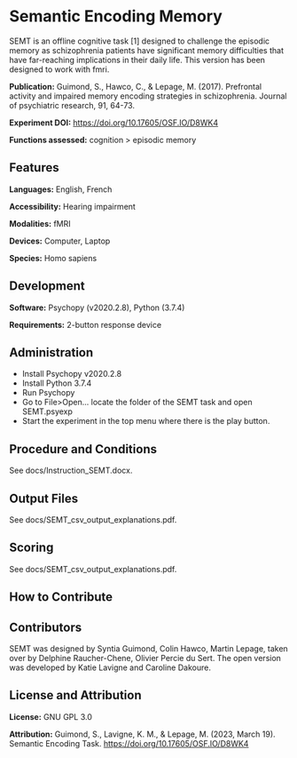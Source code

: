 # Semantic Encoding Memory

SEMT is an offline cognitive task [1] designed to challenge the episodic memory as schizophrenia patients have significant memory difficulties that have far-reaching implications in their daily life. This version has been designed to work with fmri.

**Publication:** Guimond, S., Hawco, C., & Lepage, M. (2017). Prefrontal activity and impaired memory encoding strategies in schizophrenia. Journal of psychiatric research, 91, 64-73.

**Experiment DOI:** https://doi.org/10.17605/OSF.IO/D8WK4

**Functions assessed:** cognition > episodic memory

## Features

**Languages:** English, French

**Accessibility:** Hearing impairment

**Modalities:** fMRI

**Devices:** Computer, Laptop

**Species:** Homo sapiens

## Development

**Software:** Psychopy (v2020.2.8), Python (3.7.4)

**Requirements:** 2-button response device

## Administration
- Install Psychopy v2020.2.8
- Install Python 3.7.4
- Run Psychopy
- Go to File>Open... locate the folder of the SEMT task and open SEMT.psyexp
- Start the experiment in the top menu where there is the play button.

## Procedure and Conditions
See docs/Instruction_SEMT.docx.

## Output Files
See docs/SEMT_csv_output_explanations.pdf.

## Scoring
See docs/SEMT_csv_output_explanations.pdf.

## How to Contribute

## Contributors
SEMT was designed by Syntia Guimond, Colin Hawco, Martin Lepage, taken over by Delphine Raucher-Chene, Olivier Percie du Sert. The open version was developed by Katie Lavigne and Caroline Dakoure.

## License and Attribution

**License:** GNU GPL 3.0

**Attribution:** Guimond, S., Lavigne, K. M., & Lepage, M. (2023, March 19). Semantic Encoding Task. https://doi.org/10.17605/OSF.IO/D8WK4